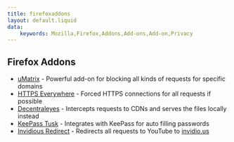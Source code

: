 ```yaml
---
title: firefoxaddons
layout: default.liquid
data:
    keywords: Mozilla,Firefox,Addons,Add-ons,Add-on,Privacy
---
```


## Firefox Addons
* [uMatrix](https://addons.mozilla.org/en-US/firefox/addon/umatrix/) - Powerful add-on for blocking all kinds of requests for specific domains
* [HTTPS Everywhere](https://addons.mozilla.org/en-US/firefox/addon/https-everywhere/) - Forced HTTPS connections for all requests if possible
* [Decentraleyes](https://addons.mozilla.org/en-US/firefox/addon/decentraleyes/) - Intercepts requests to CDNs and serves the files locally instead
* [KeePass Tusk](https://addons.mozilla.org/en-US/firefox/addon/keepass-tusk/) - Integrates with KeePass for auto filling passwords
* [Invidious Redirect](https://addons.mozilla.org/en-US/firefox/addon/hooktube-redirect/) - Redirects all requests to YouTube to [invidio.us](https://invidio.us/)
